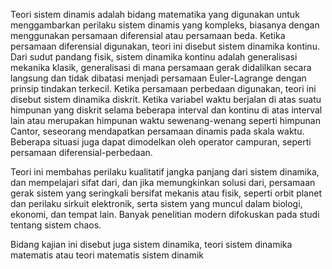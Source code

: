 
Teori sistem dinamis adalah bidang matematika yang digunakan untuk menggambarkan perilaku sistem dinamis yang kompleks, biasanya dengan menggunakan persamaan diferensial atau persamaan beda. Ketika persamaan diferensial digunakan, teori ini disebut sistem dinamika kontinu. Dari sudut pandang fisik, sistem dinamika kontinu adalah generalisasi mekanika klasik, generalisasi di mana persamaan gerak didalilkan secara langsung dan tidak dibatasi menjadi persamaan Euler-Lagrange dengan prinsip tindakan terkecil. Ketika persamaan perbedaan digunakan, teori ini disebut sistem dinamika diskrit. Ketika variabel waktu berjalan di atas suatu himpunan yang diskrit selama beberapa interval dan kontinu di atas interval lain atau merupakan himpunan waktu sewenang-wenang seperti himpunan Cantor, seseorang mendapatkan persamaan dinamis pada skala waktu. Beberapa situasi juga dapat dimodelkan oleh operator campuran, seperti persamaan diferensial-perbedaan.

Teori ini membahas perilaku kualitatif jangka panjang dari sistem dinamika, dan mempelajari sifat dari, dan jika memungkinkan solusi dari, persamaan gerak sistem yang seringkali bersifat mekanis atau fisik, seperti orbit planet dan perilaku sirkuit elektronik, serta sistem yang muncul dalam biologi, ekonomi, dan tempat lain. Banyak penelitian modern difokuskan pada studi tentang sistem chaos.

Bidang kajian ini disebut juga sistem dinamika, teori sistem dinamika matematis atau teori matematis sistem dinamik
